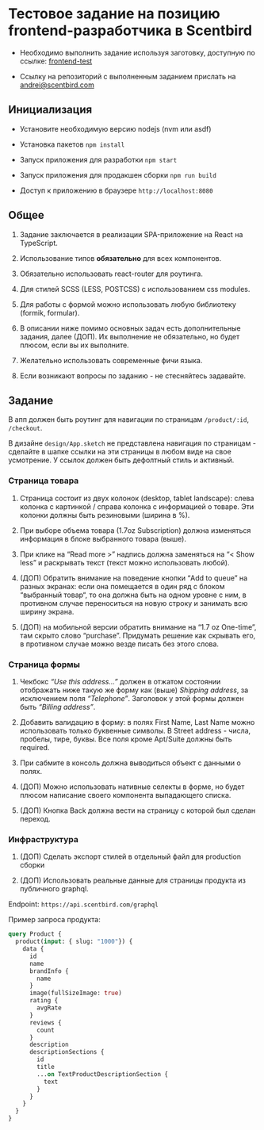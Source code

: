 # Тестовое задание на позицию frontend-разработчика в Scentbird

- Необходимо выполнить задание используя заготовку, доступную по ссылке: [frontend-test](https://github.com/scentbird/frontend-test)

- Ссылку на репозиторий с выполненным заданием прислать на andrei@scentbird.com


## Инициализация

- Установите необходимую версию nodejs (nvm или asdf)

- Установка пакетов `npm install`

- Запуск приложения для разработки `npm start`

- Запуск приложения для продакшен сборки `npm run build`

- Доступ к приложению в браузере `http://localhost:8080`


## Общее

1. Задание заключается в реализации SPA-приложение на React на TypeScript.

1. Использование типов **обязательно** для всех компонентов.

1. Обязательно использовать react-router для роутинга.

1. Для стилей SCSS (LESS, POSTCSS) с использованием css modules.

1. Для работы с формой можно использовать любую библиотеку (formik, formular).

1. В описании ниже помимо основных задач есть дополнительные задания, далее (ДОП). Их выполнение не обязательно, но будет плюсом, если вы их выполните.

1. Желательно использовать современные фичи языка.

1. Если возникают вопросы по заданию - не стесняйтесь задавайте.


## Задание

В апп должен быть роутинг для навигации по страницам `/product/:id`, `/checkout`.

В дизайне `design/App.sketch` не представлена навигация по страницам - сделайте в шапке ссылки на эти страницы в любом виде на свое усмотрение. У ссылок должен быть дефолтный стиль и активный.

### Страница товара

1. Страница состоит из двух колонок (desktop, tablet landscape): слева колонка с картинкой / справа колонка с информацией о товаре. Эти колонки должны быть резиновыми (ширина в %).

1. При выборе объема товара (1.7oz Subscription) должна изменяться информация в блоке выбранного товара (выше).

1. При клике на “Read more >” надпись должна заменяться на “< Show less” и раскрывать текст (текст можно использовать любой).

1. (ДОП) Обратить внимание на поведение кнопки “Add to queue” на разных экранах: если она помещается в один ряд с блоком “выбранный товар“, то она должна быть на одном уровне с ним, в противном случае переноситься на новую строку и занимать всю ширину экрана.

1. (ДОП) на мобильной версии обратить внимание на “1.7 oz One-time”, там скрыто слово “purchase”. Придумать решение как скрывать его, в противном случае можно везде писать без этого слова.

### Страница формы

1. Чекбокс *“Use this address…”* должен в отжатом состоянии отображать ниже такую же форму как (выше) *Shipping address*, за исключением поля *“Telephone”*. Заголовок у этой формы должен быть *“Billing address”*.

1. Добавить валидацию в форму: в полях First Name, Last Name можно использовать только буквенные символы. В Street address - числа, пробелы, тире, буквы. Все поля кроме Apt/Suite должны быть required.

1. При сабмите в консоль должна выводиться объект с данными о полях.

1. (ДОП) Можно использовать нативные селекты в форме, но будет плюсом написание своего компонента выпадающего списка.

1. (ДОП) Кнопка Back должна вести на страницу с которой был сделан переход.


### Инфраструктура

1. (ДОП) Сделать экспорт стилей в отдельный файл для production сборки

2. (ДОП) Использовать реальные данные для страницы продукта из публичного graphql.

Endpoint: `https://api.scentbird.com/graphql`

Пример запроса продукта:
```graphql
query Product {
  product(input: { slug: "1000"}) {
    data {
      id
      name
      brandInfo {
        name
      }
      image(fullSizeImage: true)
      rating {
        avgRate
      }
      reviews {
        count
      }
      description
      descriptionSections {
       	id
        title
        ...on TextProductDescriptionSection {
          text
        }
      }
    }
  }
}

```
